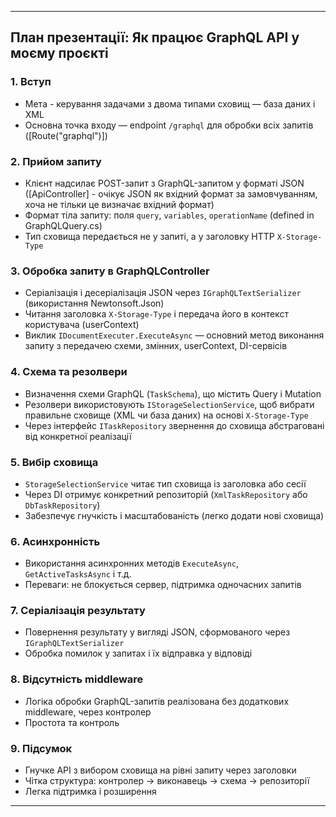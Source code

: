 
---

## План презентації: Як працює GraphQL API у моєму проєкті

### 1. Вступ

* Мета - керування задачами з двома типами сховищ — база даних і XML
* Основна точка входу — endpoint `/graphql` для обробки всіх запитів ([Route("graphql")])

### 2. Прийом запиту

* Клієнт надсилає POST-запит з GraphQL-запитом у форматі JSON ([ApiController] - очікує JSON як вхідний формат за замовчуванням, хоча не тільки це визначає вхідний формат)
* Формат тіла запиту: поля `query`, `variables`, `operationName` (defined in GraphQLQuery.cs)
* Тип сховища передається не у запиті, а у заголовку HTTP `X-Storage-Type`

### 3. Обробка запиту в GraphQLController

* Серіалізація і десеріалізація JSON через `IGraphQLTextSerializer` (використання Newtonsoft.Json)
* Читання заголовка `X-Storage-Type` і передача його в контекст користувача (userContext)
* Виклик `IDocumentExecuter.ExecuteAsync` — основний метод виконання запиту з передачею схеми, змінних, userContext, DI-сервісів

### 4. Схема та резолвери

* Визначення схеми GraphQL (`TaskSchema`), що містить Query і Mutation
* Резолвери використовують `IStorageSelectionService`, щоб вибрати правильне сховище (XML чи база даних) на основі `X-Storage-Type`
* Через інтерфейс `ITaskRepository` звернення до сховища абстраговані від конкретної реалізації

### 5. Вибір сховища

* `StorageSelectionService` читає тип сховища із заголовка або сесії
* Через DI отримує конкретний репозиторій (`XmlTaskRepository` або `DbTaskRepository`)
* Забезпечує гнучкість і масштабованість (легко додати нові сховища)

### 6. Асинхронність

* Використання асинхронних методів `ExecuteAsync`, `GetActiveTasksAsync` і т.д.
* Переваги: не блокується сервер, підтримка одночасних запитів

### 7. Серіалізація результату

* Повернення результату у вигляді JSON, сформованого через `IGraphQLTextSerializer`
* Обробка помилок у запитах і їх відправка у відповіді

### 8. Відсутність middleware

* Логіка обробки GraphQL-запитів реалізована без додаткових middleware, через контролер
* Простота та контроль

### 9. Підсумок

* Гнучке API з вибором сховища на рівні запиту через заголовки
* Чітка структура: контролер → виконавець → схема → репозиторії
* Легка підтримка і розширення

---

